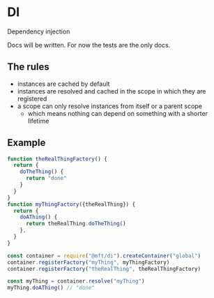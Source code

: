 # DI

Dependency injection

Docs will be written. For now the tests are the only docs.

## The rules

- instances are cached by default
- instances are resolved and cached in the scope in which they are registered
- a scope can only resolve instances from itself or a parent scope
  - which means nothing can depend on something with a shorter lifetime

## Example

```js
function theRealThingFactory() {
  return {
    doTheThing() {
      return "done"
    }
  }
}
function myThingFactory({theRealThing}) {
  return {
    doAThing() {
      return theRealThing.doTheThing()
    },
  }
}

const container = require("@mft/di").createContainer("global")
container.registerFactory("myThing", myThingFactory)
container.registerFactory("theRealThing", theRealThingFactory)

const myThing = container.resolve("myThing")
myThing.doAThing() // "done"
```
